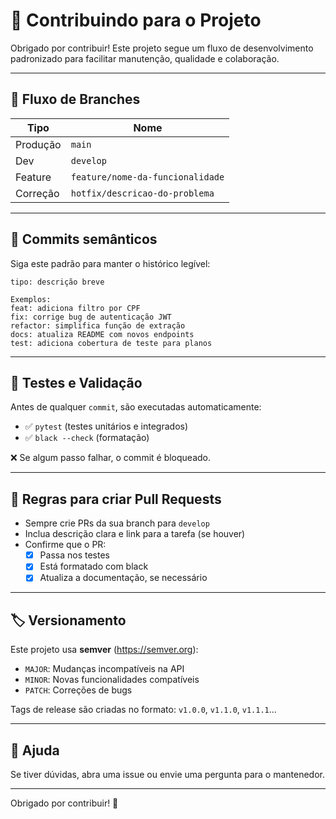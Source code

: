 # 🤝 Contribuindo para o Projeto

Obrigado por contribuir! Este projeto segue um fluxo de desenvolvimento padronizado para facilitar manutenção, qualidade e colaboração.

---

## 🔁 Fluxo de Branches

| Tipo     | Nome                                   |
|----------|----------------------------------------|
| Produção | `main`                                 |
| Dev      | `develop`                              |
| Feature  | `feature/nome-da-funcionalidade`       |
| Correção | `hotfix/descricao-do-problema`         |

---

## 🧩 Commits semânticos

Siga este padrão para manter o histórico legível:

```
tipo: descrição breve

Exemplos:
feat: adiciona filtro por CPF
fix: corrige bug de autenticação JWT
refactor: simplifica função de extração
docs: atualiza README com novos endpoints
test: adiciona cobertura de teste para planos
```

---

## 🧪 Testes e Validação

Antes de qualquer `commit`, são executadas automaticamente:

- ✅ `pytest` (testes unitários e integrados)
- ✅ `black --check` (formatação)

❌ Se algum passo falhar, o commit é bloqueado.

---

## 🚀 Regras para criar Pull Requests

- Sempre crie PRs da sua branch para `develop`
- Inclua descrição clara e link para a tarefa (se houver)
- Confirme que o PR:
  - [x] Passa nos testes
  - [x] Está formatado com black
  - [x] Atualiza a documentação, se necessário

---

## 🏷️ Versionamento

Este projeto usa **semver** (https://semver.org):

- `MAJOR`: Mudanças incompatíveis na API
- `MINOR`: Novas funcionalidades compatíveis
- `PATCH`: Correções de bugs

Tags de release são criadas no formato: `v1.0.0`, `v1.1.0`, `v1.1.1`...

---

## 🧠 Ajuda

Se tiver dúvidas, abra uma issue ou envie uma pergunta para o mantenedor.

---

Obrigado por contribuir! 🚀
